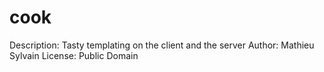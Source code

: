 cook
====
Description: Tasty templating on the client and the server
Author: Mathieu Sylvain
License: Public Domain